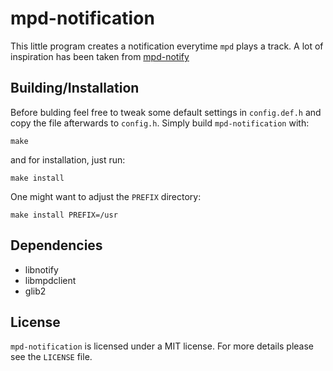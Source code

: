 mpd-notification
================

This little program creates a notification everytime `mpd` plays a
track. A lot of inspiration has been taken from [mpd-notify][notify]

Building/Installation
---------------------

Before bulding feel free to tweak some default settings in
`config.def.h` and copy the file afterwards to `config.h`. Simply build
`mpd-notification` with:
```
make
```
and for installation, just run:
```
make install
```
One might want to adjust the `PREFIX` directory:
```
make install PREFIX=/usr
```

Dependencies
------------

- libnotify
- libmpdclient
- glib2

License
-------

`mpd-notification` is licensed under a MIT license. For more details
please see the `LICENSE` file.


[notify]: https://github.com/Unia/mpd-notify
